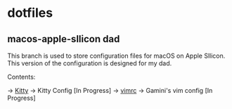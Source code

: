 # dotfiles


## macos-apple-sllicon dad




This branch is used to store configuration files for macOS on Apple Sllicon.
This version of the configuration is designed for my dad.




Contents: 


-> [Kitty](kitty/) -> Kitty Config [In Progress]
-> [vimrc](vimrc/) -> Gamini's vim config [In Progress]

